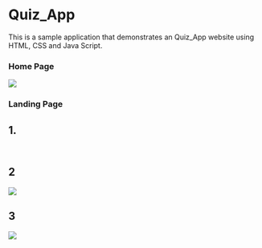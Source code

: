 # Quiz_App
This is a sample application that demonstrates an Quiz_App  website using HTML, CSS and Java Script.
<h3>Home Page</h3>
<img src="https://i.postimg.cc/qMC5PKZN/Screenshot-2022-12-24-093631.png">

<h3>Landing Page</h3>
<h2>1. <h2>
<img src"https://i.postimg.cc/SsBvRNnS/Screenshot-2022-12-24-093850.png">
<h2>2</h2>
<img src="https://i.postimg.cc/m2GnGkxV/Screenshot-2022-12-24-093923.png">
<h2>3</h2>
<img src="https://i.postimg.cc/tCtMRbpb/Screenshot-2022-12-24-094017.png">

